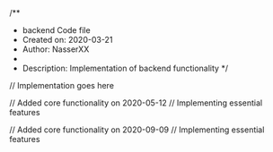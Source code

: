 /**
 * backend Code file
 * Created on: 2020-03-21
 * Author: NasserXX
 *
 * Description: Implementation of backend functionality
 */
 
// Implementation goes here


// Added core functionality on 2020-05-12
// Implementing essential features

// Added core functionality on 2020-09-09
// Implementing essential features
